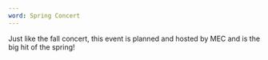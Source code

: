 ```yaml
---
word: Spring Concert
---
```


Just like the fall concert, this event is planned and hosted by MEC and is the big hit of the spring!
